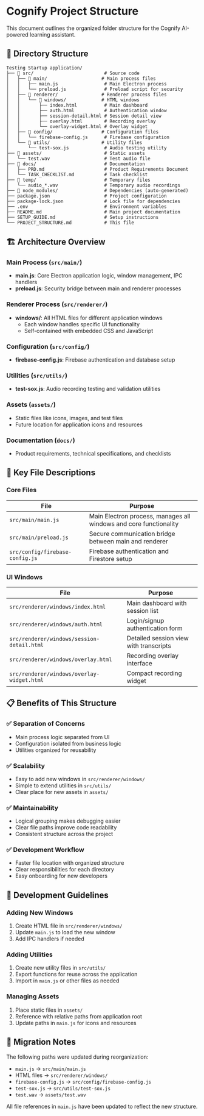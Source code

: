 # Cognify Project Structure

This document outlines the organized folder structure for the Cognify AI-powered learning assistant.

## 📁 Directory Structure

```
Testing Startup application/
├── 📂 src/                          # Source code
│   ├── 📂 main/                    # Main process files
│   │   ├── main.js                 # Main Electron process
│   │   └── preload.js              # Preload script for security
│   ├── 📂 renderer/                # Renderer process files
│   │   └── 📂 windows/             # HTML windows
│   │       ├── index.html          # Main dashboard
│   │       ├── auth.html           # Authentication window
│   │       ├── session-detail.html # Session detail view
│   │       ├── overlay.html        # Recording overlay
│   │       └── overlay-widget.html # Overlay widget
│   ├── 📂 config/                  # Configuration files
│   │   └── firebase-config.js      # Firebase configuration
│   └── 📂 utils/                   # Utility files
│       └── test-sox.js             # Audio testing utility
├── 📂 assets/                       # Static assets
│   └── test.wav                    # Test audio file
├── 📂 docs/                         # Documentation
│   ├── PRD.md                      # Product Requirements Document
│   └── TASK_CHECKLIST.md           # Task checklist
├── 📂 temp/                         # Temporary files
│   └── audio_*.wav                 # Temporary audio recordings
├── 📂 node_modules/                 # Dependencies (auto-generated)
├── package.json                    # Project configuration
├── package-lock.json               # Lock file for dependencies
├── .env                            # Environment variables
├── README.md                       # Main project documentation
├── SETUP_GUIDE.md                  # Setup instructions
└── PROJECT_STRUCTURE.md            # This file
```

## 🏗️ Architecture Overview

### Main Process (`src/main/`)
- **main.js**: Core Electron application logic, window management, IPC handlers
- **preload.js**: Security bridge between main and renderer processes

### Renderer Process (`src/renderer/`)
- **windows/**: All HTML files for different application windows
  - Each window handles specific UI functionality
  - Self-contained with embedded CSS and JavaScript

### Configuration (`src/config/`)
- **firebase-config.js**: Firebase authentication and database setup

### Utilities (`src/utils/`)
- **test-sox.js**: Audio recording testing and validation utilities

### Assets (`assets/`)
- Static files like icons, images, and test files
- Future location for application icons and resources

### Documentation (`docs/`)
- Product requirements, technical specifications, and checklists

## 🔧 Key File Descriptions

### Core Files
| File | Purpose |
|------|---------|
| `src/main/main.js` | Main Electron process, manages all windows and core functionality |
| `src/main/preload.js` | Secure communication bridge between main and renderer |
| `src/config/firebase-config.js` | Firebase authentication and Firestore setup |

### UI Windows
| File | Purpose |
|------|---------|
| `src/renderer/windows/index.html` | Main dashboard with session list |
| `src/renderer/windows/auth.html` | Login/signup authentication form |
| `src/renderer/windows/session-detail.html` | Detailed session view with transcripts |
| `src/renderer/windows/overlay.html` | Recording overlay interface |
| `src/renderer/windows/overlay-widget.html` | Compact recording widget |

## 📋 Benefits of This Structure

### ✅ Separation of Concerns
- Main process logic separated from UI
- Configuration isolated from business logic
- Utilities organized for reusability

### ✅ Scalability
- Easy to add new windows in `src/renderer/windows/`
- Simple to extend utilities in `src/utils/`
- Clear place for new assets in `assets/`

### ✅ Maintainability
- Logical grouping makes debugging easier
- Clear file paths improve code readability
- Consistent structure across the project

### ✅ Development Workflow
- Faster file location with organized structure
- Clear responsibilities for each directory
- Easy onboarding for new developers

## 🚀 Development Guidelines

### Adding New Windows
1. Create HTML file in `src/renderer/windows/`
2. Update `main.js` to load the new window
3. Add IPC handlers if needed

### Adding Utilities
1. Create new utility files in `src/utils/`
2. Export functions for reuse across the application
3. Import in `main.js` or other files as needed

### Managing Assets
1. Place static files in `assets/`
2. Reference with relative paths from application root
3. Update paths in `main.js` for icons and resources

## 🔄 Migration Notes

The following paths were updated during reorganization:

- `main.js` → `src/main/main.js`
- HTML files → `src/renderer/windows/`
- `firebase-config.js` → `src/config/firebase-config.js`
- `test-sox.js` → `src/utils/test-sox.js`
- `test.wav` → `assets/test.wav`

All file references in `main.js` have been updated to reflect the new structure. 
